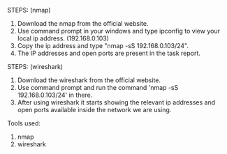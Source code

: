STEPS: (nmap)

1. Download the nmap from the official website.
2. Use command prompt in your windows and type ipconfig to view your local ip address. (192.168.0.103)
3. Copy the ip address and type "nmap -sS 192.168.0.103/24".
4. The IP addresses and open ports are present in the task report.

STEPS: (wireshark)

1. Download the wireshark from the official website.
2. Use command prompt and run the command 'nmap -sS 192.168.0.103/24' in there.
3. After using wireshark it starts showing the relevant ip addresses and open ports available inside the network we are using.

Tools used: 

1. nmap
2. wireshark
